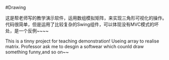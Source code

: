 #Drawing

这是帮老师写的教学演示软件，运用数组模拟矩阵，来实现三角形可视化的操作。
代码很简单，但是运用了比较复杂的Swing组件，可以体现没有MVC模式的坏处，是一个反例~~~~

This is a tinny project for teaching demonstration!
Useing array to realise matrix.
Professor ask me to desgin a softwear which counld draw something funny,and so on~~
